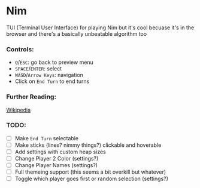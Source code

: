 # Nim
TUI (Terminal User Interface) for playing Nim but it's cool becuase it's in the browser and there's a basically unbeatable algorithm too

### Controls:
 - `Q`/`ESC`: go back to preview menu
 - `SPACE`/`ENTER`: select
 - `WASD`/`Arrow Keys`:  navigation
 - Click on `End Turn` to end turns

### Further Reading:
[Wikipedia](https://en.wikipedia.org/wiki/Nim)

### TODO:
- [ ] Make `End Turn` selectable
- [ ] Make sticks (lines? nimmy things?) clickable and hoverable
- [ ] Add settings with custom heap sizes
- [ ] Change Player 2 Color (settings?)
- [ ] Change Player Names (settings?)
- [ ] Full themeing support (this seems a bit overkill but whatever)
- [ ] Toggle which player goes first or random selection (settings?)
